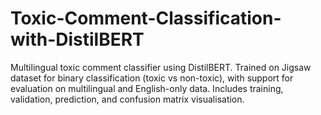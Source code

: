 # Toxic-Comment-Classification-with-DistilBERT
Multilingual toxic comment classifier using DistilBERT. Trained on Jigsaw dataset for binary classification (toxic vs non-toxic), with support for evaluation on multilingual and English-only data. Includes training, validation, prediction, and confusion matrix visualisation.
